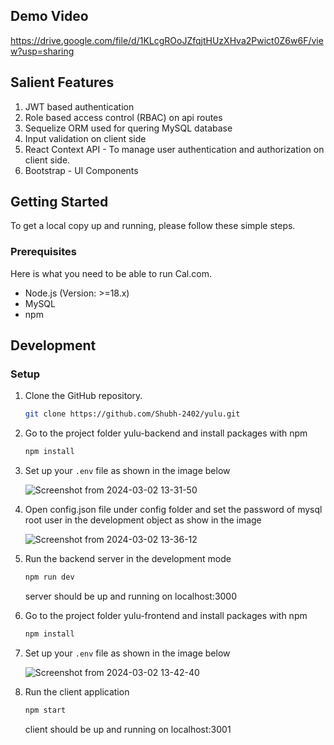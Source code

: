## Demo Video
https://drive.google.com/file/d/1KLcgROoJZfqjtHUzXHva2Pwict0Z6w6F/view?usp=sharing

## Salient Features
   1. JWT based authentication
   2. Role based access control (RBAC) on api routes
   3. Sequelize ORM used for quering MySQL database
   4. Input validation on client side
   5. React Context API - To manage user authentication and authorization on client side.
   6. Bootstrap - UI Components

## Getting Started

To get a local copy up and running, please follow these simple steps.

### Prerequisites

Here is what you need to be able to run Cal.com.

- Node.js (Version: >=18.x)
- MySQL
- npm

## Development

### Setup

1. Clone the GitHub repository.
   ```sh
   git clone https://github.com/Shubh-2402/yulu.git
   ```
   
2. Go to the project folder yulu-backend and install packages with npm

   ```sh
   npm install
   ```

3. Set up your `.env` file as shown in the image below
   
    ![Screenshot from 2024-03-02 13-31-50](https://github.com/Shubh-2402/yulu/assets/56020434/118e8986-43d5-48a9-aef3-af09a44929b9)

4. Open config.json file under config folder and set the password of mysql root user in the development object as show in the image
   
    ![Screenshot from 2024-03-02 13-36-12](https://github.com/Shubh-2402/yulu/assets/56020434/0bf1048a-be62-4988-bb01-92da0648eb87)

6. Run the backend server in the development mode
   
    ```sh
   npm run dev
   ```
    server should be up and running on localhost:3000
    
7. Go to the project folder yulu-frontend and install packages with npm

   ```sh
   npm install
   ```
   
8. Set up your `.env` file as shown in the image below
    
      ![Screenshot from 2024-03-02 13-42-40](https://github.com/Shubh-2402/yulu/assets/56020434/d669af18-d53d-48f7-90ba-982831dd3285)
    

9. Run the client application

    ```sh
   npm start
   ```

    client should be up and running on localhost:3001




